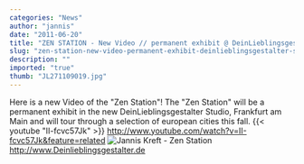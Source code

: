 ```yaml
---
categories: "News"
author: "jannis"
date: "2011-06-20"
title: "ZEN STATION - New Video // permanent exhibit @ DeinLieblingsgestalter Studio Frankfurt"
slug: "zen-station-new-video-permanent-exhibit-deinlieblingsgestalter-studio-frankfurt"
description: ""
imported: "true"
thumb: "JL271109019.jpg"
---
```



Here is a new Video of the "Zen Station"!
The "Zen Station" will be a permanent exhibit in the new DeinLieblingsgestalter Studio, Frankfurt am Main and will tour through a selection of european cities this fall.
{{< youtube "II-fcvc57Jk" >}}
<http://www.youtube.com/watch?v=II-fcvc57Jk&feature=related>
![Jannis Kreft - Zen Station](JL271109019.jpg) 
<http://www.Deinlieblingsgestalter.de>

